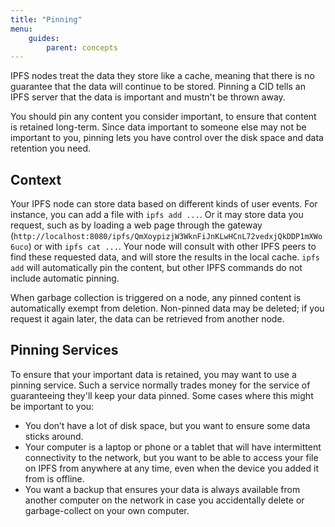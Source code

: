 ```yaml
---
title: "Pinning"
menu:
    guides:
        parent: concepts
---
```


IPFS nodes treat the data they store like a cache, meaning that there is no guarantee that the data will continue to be stored.  Pinning a CID tells an IPFS server that the data is important and mustn't be thrown away.

You should pin any content you consider important, to ensure that content is retained long-term. Since data important to someone else may not be important to you, pinning lets you have control over the disk space and data retention you need.

## Context 

Your IPFS node can store data based on different kinds of user events.  For instance, you can add a file with `ipfs add ...`.  Or it may store data you request, such as by loading a web page through the gateway (`http://localhost:8080/ipfs/QmXoypizjW3WknFiJnKLwHCnL72vedxjQkDDP1mXWo6uco`) or with `ipfs cat ...`.  Your node will consult with other IPFS peers to find these requested data, and will store the results in the local cache.  `ipfs add` will automatically pin the content, but other IPFS commands do not include automatic pinning.

When garbage collection is triggered on a node, any pinned content is automatically exempt from deletion.  Non-pinned data may be deleted; if you request it again later, the data can be retrieved from another node. 

## Pinning Services

To ensure that your important data is retained, you may want to use a pinning service.  Such a service normally trades money for the service of guaranteeing they'll keep your data pinned.  Some cases where this might be important to you:

 * You don’t have a lot of disk space, but you want to ensure some data sticks around.
 * Your computer is a laptop or phone or a tablet that will have intermittent connectivity to the network, but you want to be able to access your file on IPFS from anywhere at any time, even when the device you added it from is offline.
 * You want a backup that ensures your data is always available from another computer on the network in case you accidentally delete or garbage-collect on your own computer.


